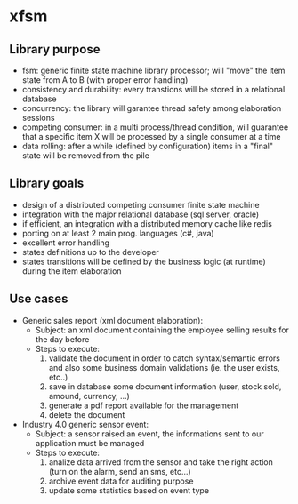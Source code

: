 # xfsm
## Library purpose
  * fsm: generic finite state machine library processor; will "move" the item state from A to B (with proper error handling)
  * consistency and durability: every transtions will be stored in a relational database
  * concurrency: the library will garantee thread safety among elaboration sessions
  * competing consumer: in a multi process/thread condition, will guarantee that a specific item X will be processed by a single consumer at a time
  * data rolling: after a while (defined by configuration) items in a "final" state will be removed from the pile
## Library goals
  * design of a distributed competing consumer finite state machine
  * integration with the major relational database (sql server, oracle)
  * if efficient, an integration with a distributed memory cache like redis
  * porting on at least 2 main prog. languages (c#, java)
  * excellent error handling
  * states definitions up to the developer
  * states transitions will be defined by the business logic (at runtime) during the item elaboration
## Use cases
  * Generic sales report (xml document elaboration):
    * Subject: an xml document containing the employee selling results for the day before
    * Steps to execute:
      1. validate the document in order to catch syntax/semantic errors and also some business domain validations (ie. the user exists, etc..)
      1. save in database some document information (user, stock sold, amound, currency, ...)
      1. generate a pdf report available for the management
      1. delete the document
  * Industry 4.0 generic sensor event:
    * Subject: a sensor raised an event, the informations sent to our application must be managed
    * Steps to execute:
      1. analize data arrived from the sensor and take the right action (turn on the alarm, send an sms, etc...)
      1. archive event data for auditing purpose
      1. update some statistics based on event type
